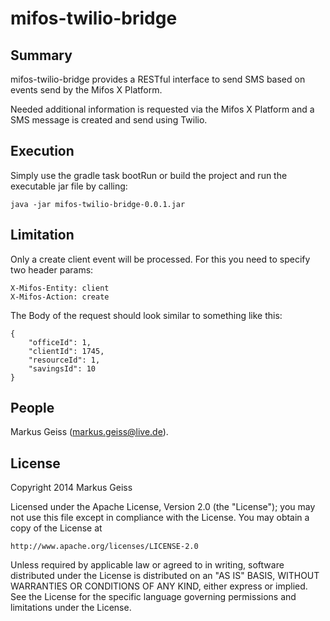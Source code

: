 mifos-twilio-bridge
===================

Summary
-------
mifos-twilio-bridge provides a RESTful interface to send SMS based on
events send by the Mifos X Platform.

Needed additional information is requested via the Mifos X Platform and
a SMS message is created and send using Twilio.

Execution
---------
Simply use the gradle task bootRun or build the project and run the
executable jar file by calling:

    java -jar mifos-twilio-bridge-0.0.1.jar

Limitation
----------
Only a create client event will be processed. For this you need to specify
two header params:
    
    X-Mifos-Entity: client
    X-Mifos-Action: create

The Body of the request should look similar to something like this:

    {
        "officeId": 1,
        "clientId": 1745,
        "resourceId": 1,
        "savingsId": 10
    }

People
------
Markus Geiss (markus.geiss@live.de).

License
-------
Copyright 2014 Markus Geiss

Licensed under the Apache License, Version 2.0 (the "License");
you may not use this file except in compliance with the License.
You may obtain a copy of the License at

    http://www.apache.org/licenses/LICENSE-2.0

Unless required by applicable law or agreed to in writing, software
distributed under the License is distributed on an "AS IS" BASIS,
WITHOUT WARRANTIES OR CONDITIONS OF ANY KIND, either express or implied.
See the License for the specific language governing permissions and
limitations under the License.
